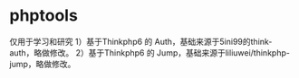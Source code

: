 # phptools
仅用于学习和研究
1）基于Thinkphp6 的 Auth，基础来源于5ini99的think-auth，略做修改。
2）基于Thinkphp6 的 Jump，基础来源于liliuwei/thinkphp-jump，略做修改。
